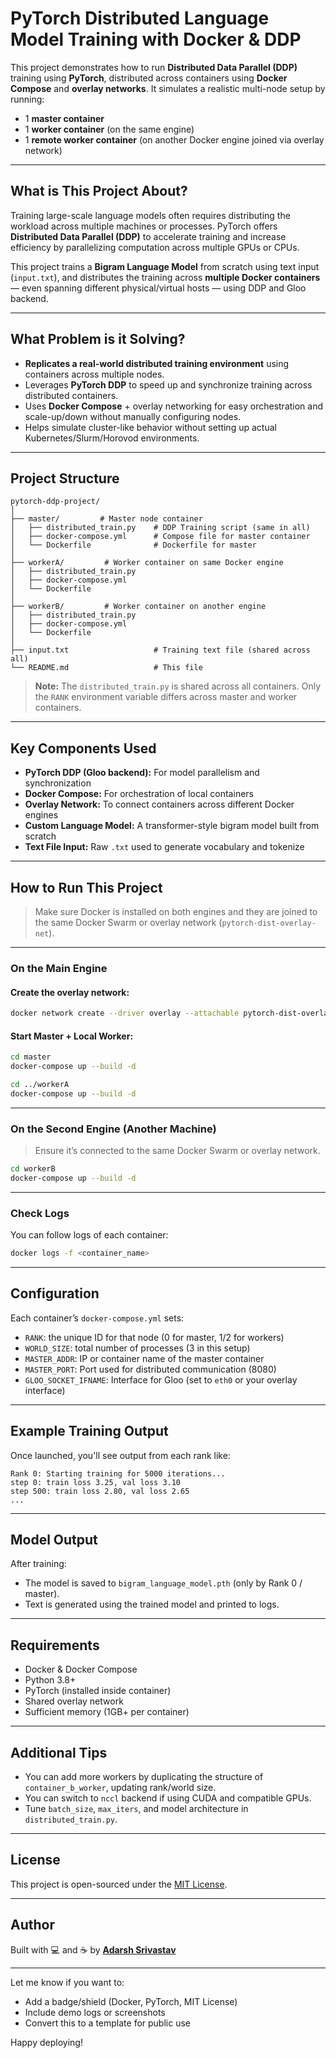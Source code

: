# PyTorch Distributed Language Model Training with Docker & DDP

This project demonstrates how to run **Distributed Data Parallel (DDP)** training using **PyTorch**, distributed across containers using **Docker Compose** and **overlay networks**. It simulates a realistic multi-node setup by running:

- 1 **master container**
- 1 **worker container** (on the same engine)
- 1 **remote worker container** (on another Docker engine joined via overlay network)

---

##  What is This Project About?

Training large-scale language models often requires distributing the workload across multiple machines or processes. PyTorch offers **Distributed Data Parallel (DDP)** to accelerate training and increase efficiency by parallelizing computation across multiple GPUs or CPUs.

This project trains a **Bigram Language Model** from scratch using text input (`input.txt`), and distributes the training across **multiple Docker containers** — even spanning different physical/virtual hosts — using DDP and Gloo backend.

---

##  What Problem is it Solving?

-  **Replicates a real-world distributed training environment** using containers across multiple nodes.
-  Leverages **PyTorch DDP** to speed up and synchronize training across distributed containers.
-  Uses **Docker Compose** + overlay networking for easy orchestration and scale-up/down without manually configuring nodes.
-  Helps simulate cluster-like behavior without setting up actual Kubernetes/Slurm/Horovod environments.

---

## Project Structure

```
pytorch-ddp-project/
│
├── master/         # Master node container
│   ├── distributed_train.py    # DDP Training script (same in all)
│   ├── docker-compose.yml      # Compose file for master container
│   └── Dockerfile              # Dockerfile for master
│
├── workerA/         # Worker container on same Docker engine
│   ├── distributed_train.py
│   ├── docker-compose.yml
│   └── Dockerfile
│
├── workerB/         # Worker container on another engine
│   ├── distributed_train.py
│   ├── docker-compose.yml
│   └── Dockerfile
│
├── input.txt                   # Training text file (shared across all)
└── README.md                   # This file
```

> **Note:** The `distributed_train.py` is shared across all containers. Only the `RANK` environment variable differs across master and worker containers.

---

## Key Components Used

- **PyTorch DDP (Gloo backend):** For model parallelism and synchronization
- **Docker Compose:** For orchestration of local containers
- **Overlay Network:** To connect containers across different Docker engines
- **Custom Language Model:** A transformer-style bigram model built from scratch
- **Text File Input:** Raw `.txt` used to generate vocabulary and tokenize

---

## How to Run This Project

> Make sure Docker is installed on both engines and they are joined to the same Docker Swarm or overlay network (`pytorch-dist-overlay-net`).

---

###  On the Main Engine

#### Create the overlay network:
```bash
docker network create --driver overlay --attachable pytorch-dist-overlay-net
```

#### Start Master + Local Worker:

```bash
cd master
docker-compose up --build -d
```

```bash
cd ../workerA
docker-compose up --build -d
```

---

###  On the Second Engine (Another Machine)

> Ensure it’s connected to the same Docker Swarm or overlay network.

```bash
cd workerB
docker-compose up --build -d
```

---

###  Check Logs

You can follow logs of each container:

```bash
docker logs -f <container_name>
```

---

##  Configuration

Each container’s `docker-compose.yml` sets:

- `RANK`: the unique ID for that node (0 for master, 1/2 for workers)
- `WORLD_SIZE`: total number of processes (3 in this setup)
- `MASTER_ADDR`: IP or container name of the master container
- `MASTER_PORT`: Port used for distributed communication (8080)
- `GLOO_SOCKET_IFNAME`: Interface for Gloo (set to `eth0` or your overlay interface)

---

##  Example Training Output

Once launched, you'll see output from each rank like:

```
Rank 0: Starting training for 5000 iterations...
step 0: train loss 3.25, val loss 3.10
step 500: train loss 2.80, val loss 2.65
...
```

---

##  Model Output

After training:

- The model is saved to `bigram_language_model.pth` (only by Rank 0 / master).
- Text is generated using the trained model and printed to logs.

---

##  Requirements

- Docker & Docker Compose
- Python 3.8+
- PyTorch (installed inside container)
- Shared overlay network
- Sufficient memory (1GB+ per container)

---

##  Additional Tips

- You can add more workers by duplicating the structure of `container_b_worker`, updating rank/world size.
- You can switch to `nccl` backend if using CUDA and compatible GPUs.
- Tune `batch_size`, `max_iters`, and model architecture in `distributed_train.py`.

---

##  License

This project is open-sourced under the [MIT License](https://opensource.org/licenses/MIT).

---

##  Author

Built with 💻 and ☕ by **[Adarsh Srivastav](https://github.com/sdeadarsh)**

---

Let me know if you want to:
- Add a badge/shield (Docker, PyTorch, MIT License)
- Include demo logs or screenshots
- Convert this to a template for public use

Happy deploying! 